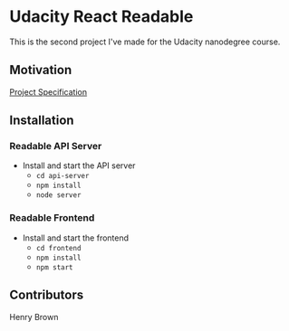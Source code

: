# Udacity React Readable
This is the second project I've made for the Udacity nanodegree course.
## Motivation
[Project Specification](http://example.net/)
## Installation
### Readable API Server
* Install and start the API server
	- `cd api-server`
	- `npm install`
	- `node server`

### Readable Frontend
* Install and start the frontend
	- `cd frontend`
	- `npm install`
	- `npm start`
## Contributors
Henry Brown
